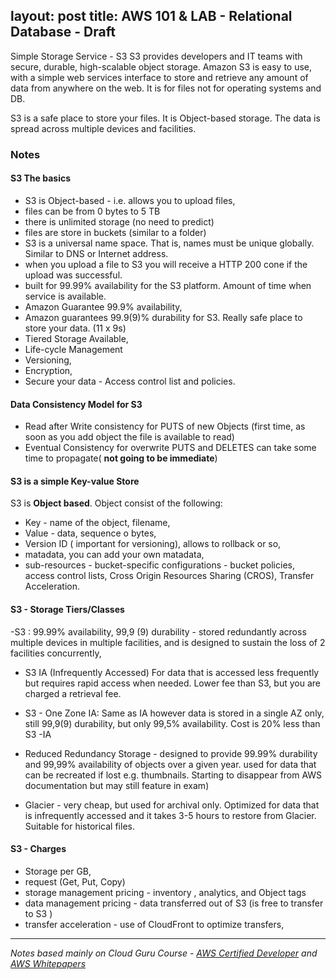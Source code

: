 layout: post
title: AWS 101 & LAB - Relational Database - Draft
---

Simple Storage Service - S3
S3 provides developers and IT teams with secure, durable, high-scalable object storage. Amazon S3 is easy to use, with a simple web services interface to store and retrieve any amount of data from anywhere on the web. It is for files not for operating systems and DB.

S3 is a safe place to store your files.
It is Object-based storage.
The data is spread across multiple devices and facilities. 

### Notes
#### S3 The basics

- S3 is Object-based - i.e. allows you to upload files,
- files can be from 0 bytes to 5 TB
- there is unlimited storage (no need to predict)
- files are store in buckets (similar to a folder)
- S3 is a universal name space. That is, names must be unique globally. Similar to DNS or Internet address. 
- when you upload a file to S3 you will receive a HTTP 200 cone if the upload was successful.
- built for 99.99% availability for the S3 platform. Amount of time when service is available. 
- Amazon Guarantee 99.9% availability,
- Amazon guarantees 99.9(9)% durability for S3. Really safe place to store your data. (11 x 9s)
- Tiered Storage Available,
- Life-cycle Management
- Versioning,
- Encryption,
- Secure your data - Access control list and policies. 

#### Data Consistency Model for S3

- Read after Write consistency for PUTS of new Objects (first time, as soon as you add object the file is available to read)
- Eventual Consistency for overwrite PUTS and DELETES can take some time to propagate( **not going to be immediate**)

#### S3 is a simple Key-value Store

S3 is **Object based**. Object consist of the following:
- Key - name of the object, filename,
- Value - data, sequence o bytes, 
- Version ID ( important for versioning), allows to rollback or so,
- matadata, you can add your own matadata,
- sub-resources - bucket-specific configurations - bucket policies, access control lists, 
Cross Origin Resources Sharing (CROS), Transfer Acceleration. 

#### S3 - Storage Tiers/Classes

-S3 : 99.99% availability, 99,9 (9) durability - stored redundantly across multiple devices in multiple facilities, and is designed to sustain the loss of 2 facilities concurrently, 

- S3 IA (Infrequently Accessed) For data that is accessed less frequently but requires rapid access when needed. Lower fee than S3, but you are charged a retrieval fee. 

- S3 - One Zone IA: Same as IA however data is stored in a single AZ only, still 99,9(9) durability, but only 99,5% availability. Cost is 20% less than S3 -IA

- Reduced Redundancy Storage - designed to provide 99.99% durability and 99,99% availability of objects over a given year. used for data that can be recreated if lost e.g. thumbnails. Starting to disappear from AWS documentation but may still feature in exam)

- Glacier - very cheap, but used for archival only. Optimized for data that is infrequently accessed and it takes 3-5 hours to restore from Glacier. Suitable for historical files. 

#### S3 - Charges

- Storage per GB, 
- request (Get, Put, Copy)
- storage management pricing - inventory , analytics, and Object tags
- data management pricing - data transferred out of S3 (is free to transfer to S3 )
- transfer acceleration - use of CloudFront to optimize transfers,

------------
*Notes based mainly on Cloud Guru Course - [AWS Certified Developer](https://acloud.guru/learn/aws-certified-developer-associate-june-2018) and [AWS Whitepapers](https://aws.amazon.com/whitepapers/)*
